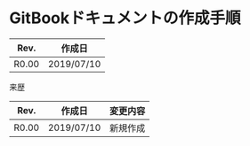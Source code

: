 # GitBookドキュメントの作成手順



| Rev.  | 作成日     |
| ----- | ---------- |
| R0.00 | 2019/07/10 |



来歴

| Rev.  | 作成日     | 変更内容 |
| ----- | ---------- | -------- |
| R0.00 | 2019/07/10 | 新規作成 |

